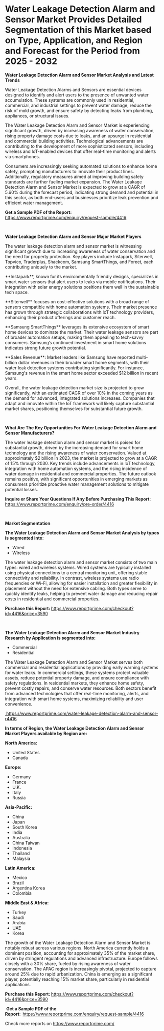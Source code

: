 <p><h1>Water Leakage Detection Alarm and Sensor Market Provides Detailed Segmentation of this Market based on Type, Application, and Region and Forecast for the Period from 2025 - 2032</h1></p><p><strong>Water Leakage Detection Alarm and Sensor Market Analysis and Latest Trends</strong></p>
<p><p>Water Leakage Detection Alarms and Sensors are essential devices designed to identify and alert users to the presence of unwanted water accumulation. These systems are commonly used in residential, commercial, and industrial settings to prevent water damage, reduce the risk of mold growth, and ensure safety by detecting leaks from plumbing, appliances, or structural issues.</p><p>The Water Leakage Detection Alarm and Sensor Market is experiencing significant growth, driven by increasing awareness of water conservation, rising property damage costs due to leaks, and an upsurge in residential and commercial building activities. Technological advancements are contributing to the development of more sophisticated sensors, including wireless and IoT-enabled devices that offer real-time monitoring and alerts via smartphones.</p><p>Consumers are increasingly seeking automated solutions to enhance home safety, prompting manufacturers to innovate their product lines. Additionally, regulatory measures aimed at improving building safety standards are further fueling market expansion. The Water Leakage Detection Alarm and Sensor Market is expected to grow at a CAGR of 5.60% during the forecast period, indicating strong demand and potential in this sector, as both end-users and businesses prioritize leak prevention and efficient water management.</p></p>
<p><strong>Get a Sample PDF of the Report:&nbsp;</strong> <a href="https://www.reportprime.com/enquiry/request-sample/4416?utm_campaign=3037&utm_medium=2&utm_source=Github&utm_content=ia&utm_term=19032025&utm_id=water-leakage-detection-alarm-and-sensor">https://www.reportprime.com/enquiry/request-sample/4416</a></p>
<p>&nbsp;</p>
<p><strong>Water Leakage Detection Alarm and Sensor Major Market Players</strong></p>
<p><p>The water leakage detection alarm and sensor market is witnessing significant growth due to increasing awareness of water conservation and the need for property protection. Key players include Instapark, Siterwell, Topvico, Traderplus, Shackcom, Samsung SmartThings, and Foreet, each contributing uniquely to the market.</p><p>**Instapark**, known for its environmentally friendly designs, specializes in smart water sensors that alert users to leaks via mobile notifications. Their integration with solar energy solutions positions them well in the sustainable tech space. </p><p>**Siterwell** focuses on cost-effective solutions with a broad range of sensors compatible with home automation systems. Their market presence has grown through strategic collaborations with IoT technology providers, enhancing their product offerings and customer reach.</p><p>**Samsung SmartThings** leverages its extensive ecosystem of smart home devices to dominate the market. Their water leakage sensors are part of broader automation setups, making them appealing to tech-savvy consumers. Samsung’s continued investment in smart home solutions indicates strong future growth potential.</p><p>**Sales Revenue**: Market leaders like Samsung have reported multi-billion dollar revenues in their broader smart home segments, with their water leak detection systems contributing significantly. For instance, Samsung's revenue in the smart home sector exceeded $12 billion in recent years.</p><p>Overall, the water leakage detection market size is projected to grow significantly, with an estimated CAGR of over 10% in the coming years as the demand for advanced, integrated solutions increases. Companies that adapt and innovate within the IoT framework will likely capture substantial market shares, positioning themselves for substantial future growth.</p></p>
<p>&nbsp;</p>
<p><strong>What Are The Key Opportunities For Water Leakage Detection Alarm and Sensor Manufacturers?</strong></p>
<p><p>The water leakage detection alarm and sensor market is poised for substantial growth, driven by the increasing demand for smart home technology and the rising awareness of water conservation. Valued at approximately $2 billion in 2023, the market is projected to grow at a CAGR of 15% through 2030. Key trends include advancements in IoT technology, integration with home automation systems, and the rising incidence of water damage in residential and commercial properties. The future outlook remains positive, with significant opportunities in emerging markets as consumers prioritize proactive water management solutions to mitigate potential losses.</p></p>
<p><strong>Inquire or Share Your Questions If Any Before Purchasing This Report:</strong> <a href="https://www.reportprime.com/enquiry/pre-order/4416?utm_campaign=3037&utm_medium=2&utm_source=Github&utm_content=ia&utm_term=19032025&utm_id=water-leakage-detection-alarm-and-sensor">https://www.reportprime.com/enquiry/pre-order/4416</a></p>
<p>&nbsp;</p>
<p><strong>Market Segmentation</strong></p>
<p><strong>The Water Leakage Detection Alarm and Sensor Market Analysis by types is segmented into:</strong></p>
<p><ul><li>Wired</li><li>Wireless</li></ul></p>
<p><p>The water leakage detection alarm and sensor market consists of two main types: wired and wireless systems. Wired systems are typically installed using physical connections to a central monitoring unit, offering stable connectivity and reliability. In contrast, wireless systems use radio frequencies or Wi-Fi, allowing for easier installation and greater flexibility in placement without the need for extensive cabling. Both types serve to quickly identify leaks, helping to prevent water damage and reducing repair costs in residential and commercial properties.</p></p>
<p><strong>Purchase this Report:&nbsp;</strong><a href="https://www.reportprime.com/checkout?id=4416&price=3590&utm_campaign=3037&utm_medium=2&utm_source=Github&utm_content=ia&utm_term=19032025&utm_id=water-leakage-detection-alarm-and-sensor">https://www.reportprime.com/checkout?id=4416&price=3590</a></p>
<p>&nbsp;</p>
<p><strong>The Water Leakage Detection Alarm and Sensor Market Industry Research by Application is segmented into:</strong></p>
<p><ul><li>Commercial</li><li>Residential</li></ul></p>
<p><p>The Water Leakage Detection Alarm and Sensor Market serves both commercial and residential applications by providing early warning systems for water leaks. In commercial settings, these systems protect valuable assets, reduce potential property damage, and ensure compliance with safety regulations. In residential markets, they enhance home safety, prevent costly repairs, and conserve water resources. Both sectors benefit from advanced technologies that offer real-time monitoring, alerts, and integration with smart home systems, maximizing reliability and user convenience.</p></p>
<p><a href="https://www.reportprime.com/water-leakage-detection-alarm-and-sensor-r4416?utm_campaign=3037&utm_medium=2&utm_source=Github&utm_content=ia&utm_term=19032025&utm_id=water-leakage-detection-alarm-and-sensor">&nbsp;https://www.reportprime.com/water-leakage-detection-alarm-and-sensor-r4416</a></p>
<p><strong>In terms of Region, the Water Leakage Detection Alarm and Sensor Market Players available by Region are:</strong></p>
<p>
    <p> <strong> North America: </strong>
        <ul>
            <li>United States</li>
            <li>Canada</li>
        </ul>
        </p> 
    <p> <strong> Europe: </strong>
        <ul>
            <li>Germany</li>
            <li>France</li>
            <li>U.K.</li>
            <li>Italy</li>
            <li>Russia</li>
        </ul>
        </p> 
    <p> <strong> Asia-Pacific: </strong>
        <ul>
            <li>China</li>
            <li>Japan</li>
            <li>South Korea</li>
            <li>India</li>
            <li>Australia</li>
            <li>China Taiwan</li>
            <li>Indonesia</li>
            <li>Thailand</li>
            <li>Malaysia</li>
        </ul>
        </p> 
    <p> <strong> Latin America: </strong>
        <ul>
            <li>Mexico</li>
            <li>Brazil</li>
            <li>Argentina Korea</li>
            <li>Colombia</li>
        </ul>
        </p> 
    <p> <strong> Middle East & Africa: </strong>
        <ul>
            <li>Turkey</li>
            <li>Saudi</li>
            <li>Arabia</li>
            <li>UAE</li>
            <li>Korea</li>
        </ul>
    </p>
    </p>
<p><p>The growth of the Water Leakage Detection Alarm and Sensor Market is notably robust across various regions. North America currently holds a dominant position, accounting for approximately 35% of the market share, driven by stringent regulations and advanced infrastructure. Europe follows closely with a 30% share, fueled by rising awareness of water conservation. The APAC region is increasingly pivotal, projected to capture around 25% due to rapid urbanization. China is emerging as a significant player, potentially reaching 15% market share, particularly in residential applications.</p></p>
<p><strong>Purchase this Report: </strong><a href="https://www.reportprime.com/checkout?id=4416&price=3590&utm_campaign=3037&utm_medium=2&utm_source=Github&utm_content=ia&utm_term=19032025&utm_id=water-leakage-detection-alarm-and-sensor">https://www.reportprime.com/checkout?id=4416&price=3590</a></p>
<p>&nbsp;<strong>Get a Sample PDF of the Report:&nbsp;&nbsp;</strong><a href="https://www.reportprime.com/enquiry/request-sample/4416?utm_campaign=3037&utm_medium=2&utm_source=Github&utm_content=ia&utm_term=19032025&utm_id=water-leakage-detection-alarm-and-sensor">https://www.reportprime.com/enquiry/request-sample/4416</a></p>
<p><strong></strong></p>
<p>Check more reports on <a href="https://www.reportprime.com/?utm_campaign=3037&utm_medium=2&utm_source=Github&utm_content=ia&utm_term=19032025&utm_id=water-leakage-detection-alarm-and-sensor">https://www.reportprime.com/</a></p>